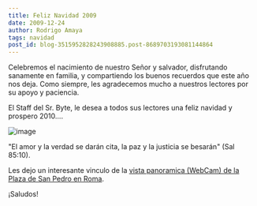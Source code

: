 ```yaml
---
title: Feliz Navidad 2009
date: 2009-12-24
author: Rodrigo Amaya
tags: navidad
post_id: blog-3515952828243908885.post-8689703193081144864
---
```


Celebremos el nacimiento de nuestro Señor y salvador, disfrutando sanamente en familia, y compartiendo los buenos recuerdos que este año nos deja. Como siempre, les agradecemos mucho a nuestros lectores por su apoyo y paciencia.

El Staff del Sr. Byte, le desea a todos sus lectores una feliz navidad y prospero 2010....

![image](https://4.bp.blogspot.com/_ayvorITawE4/SzRIt3diPHI/AAAAAAAACQs/wdVjRkJppaQ/s200/merry%2520christmas.jpg)    

"El amor y la verdad se darán cita, la paz y la justicia se besarán"
(Sal 85:10).

Les dejo un interesante vinculo de la [vista panoramica (WebCam) de la Plaza de San Pedro en Roma](https://www.vaticanstate.va/ES/Monumentos/webcam/index?cam=webcam1&testo=Panorámica%20de%20Roma).

¡Saludos!